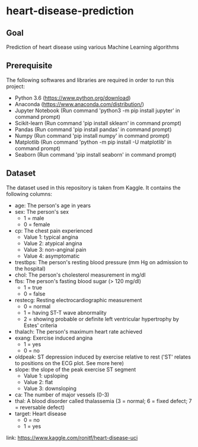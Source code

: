 # heart-disease-prediction
## Goal
Prediction of heart disease using various Machine Learning algorithms
## Prerequisite
The following softwares and libraries are required in order to run this project:
* Python 3.6 (https://www.python.org/download)
* Anaconda (https://www.anaconda.com/distribution/)
* Jupyter Notebook (Run command 'python3 -m pip install jupyter' in command prompt)
* Scikit-learn (Run command 'pip install sklearn' in command prompt)
* Pandas (Run command 'pip install pandas' in command prompt)
* Numpy (Run command 'pip install numpy' in command prompt)
* Matplotlib (Run command 'python -m pip install -U matplotlib' in command prompt)
* Seaborn (Run command 'pip install seaborn' in command prompt)
## Dataset
The dataset used in this repository is taken from Kaggle. It contains the following columns:
* age: The person's age in years
* sex: The person's sex 
     * 1 = male
     * 0 = female
* cp: The chest pain experienced 
     * Value 1: typical angina
     * Value 2: atypical angina
     * Value 3: non-anginal pain
     * Value 4: asymptomatic
* trestbps: The person's resting blood pressure (mm Hg on admission to the hospital)
* chol: The person's cholesterol measurement in mg/dl
* fbs: The person's fasting blood sugar (> 120 mg/dl)
     * 1 = true
     * 0 = false
* restecg: Resting electrocardiographic measurement 
     * 0 = normal
     * 1 = having ST-T wave abnormality
     * 2 = showing probable or definite left ventricular hypertrophy by Estes' criteria
* thalach: The person's maximum heart rate achieved
* exang: Exercise induced angina 
     * 1 = yes
     * 0 = no
* oldpeak: ST depression induced by exercise relative to rest ('ST' relates to positions on the ECG plot. See more here)
* slope: the slope of the peak exercise ST segment 
     * Value 1: upsloping
     * Value 2: flat
     * Value 3: downsloping
* ca: The number of major vessels (0-3)
* thal: A blood disorder called thalassemia (3 = normal; 6 = fixed defect; 7 = reversable defect)
* target: Heart disease 
     * 0 = no
     * 1 = yes
      
link: https://www.kaggle.com/ronitf/heart-disease-uci

